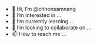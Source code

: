 - 👋 Hi, I’m @chhonsamnang
- 👀 I’m interested in ...
- 🌱 I’m currently learning ...
- 💞️ I’m looking to collaborate on ...
- 📫 How to reach me ...

<!---
chhonsamnang/chhonsamnang is a ✨ special ✨ repository because its `README.md` (this file) appears on your GitHub profile.
You can click the Preview link to take a look at your changes.
--->
